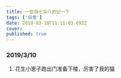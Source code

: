 ```yaml
---
title: 一些杂七杂八的记一下
tags: ['日常']
date: 2019-03-10T11:11:03.692Z
cover:
published: true
---
```


### 2019/3/10

1. 花生小崽子跑出门准备下楼，厉害了我的猫
